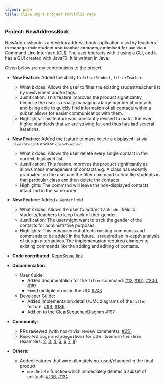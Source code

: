 ```yaml
---
layout: page
title: Clive Ong's Project Portfolio Page
---
```


### Project: NewAddressBook

NewAddressBook is a desktop address book application used by teachers to manage their student and teacher contacts, optimised for use via a Command Line Interface (CLI). The user interacts with it using a CLI, and
it has a GUI created with JavaFX. It is written in Java.

Given below are my contributions to the project.

* **New Feature**: Added the ability to `filterStudent`, `filterTeacher`.
  * What it does: Allows the user to filter the existing student/teacher list by involvement and/or tags.
  * Justification: This feature improves the product significantly because the user is usually managing a large number of contacts and being able to quickly find information of all contacts within a subset allows for easier communication with them. 
  * Highlights: This feature was constantly revised to match the ever higher standards that we are striving for, and thus has had several iterations.

* **New Feature**: Added the feature to mass delete a displayed list via `clearStudent` and/or `clearTeacher`
  * What it does: Allows the user delete every single contact in the current displayed list.
  * Justification: This feature improves the product significantly as allows mass management of contacts e.g. A class has recently graduated, so the user can the filter command to find the students in that particular class and then delete the contacts.
  * Highlights: The command will leave the non-displayed contacts intact and in the same order.

* **New Feature**: Added a `Gender` field
  * What it does: Allows the user to add/edit a `Gender` field to students/teachers to keep track of their gender.
  * Justification: The user might want to track the gender of the contacts for administrative purposes.
  * Highlights: This enhancement affects existing commands and commands to be added in the future. It required an
    in-depth analysis of design alternatives. The implementation required changes to
    existing commands like the adding and editing of contacts.

* **Code contributed**: [RepoSense link](https://nus-cs2103-ay2122s1.github.io/tp-dashboard/?search=cliveong&sort=groupTitle&sortWithin=title&since=2021-09-17&timeframe=commit&mergegroup=&groupSelect=groupByRepos&breakdown=false)

* **Documentation**:
  * User Guide:
    * Added documentation for the `filter` command: [\#12](https://github.com/AY2122S1-CS2103-T16-3/tp/pull/12), [\#101](https://github.com/AY2122S1-CS2103-T16-3/tp/pull/101), [\#200](https://github.com/AY2122S1-CS2103-T16-3/tp/pull/200), [\#197](https://github.com/AY2122S1-CS2103-T16-3/tp/pull/197)
    * Fixed multiple errors in the UG: [#243](https://github.com/AY2122S1-CS2103-T16-3/tp/pull/243)
  * Developer Guide:
    * Added implementation details/UML diagrams of the `filter` feature. [\#99](https://github.com/AY2122S1-CS2103-T16-3/tp/pull/99), [\#139](https://github.com/AY2122S1-CS2103-T16-3/tp/pull/139)
    * Add on to the ClearSequenceDiagram [\#197](https://github.com/AY2122S1-CS2103-T16-3/tp/pull/197)

* **Community**:
  * PRs reviewed (with non-trivial review comments): [\#251](https://github.com/AY2122S1-CS2103-T16-3/tp/pull/251)
  * Reported bugs and suggestions for other teams in the class (examples: [2](https://github.com/cliveong/ped/issues/2), [3](https://github.com/cliveong/ped/issues/3), [4](https://github.com/cliveong/ped/issues/4), [5](https://github.com/cliveong/ped/issues/5), [6](https://github.com/cliveong/ped/issues/6), [7](https://github.com/cliveong/ped/issues/7), [8](https://github.com/cliveong/ped/issues/8))

* **Others**:
  * Added features that were ultimately not used/changed in the final product
    * `massDelete` function which immediately deletes a subset of contacts [\#106](https://github.com/AY2122S1-CS2103-T16-3/tp/pull/106), [\#134](https://github.com/AY2122S1-CS2103-T16-3/tp/pull/134)

